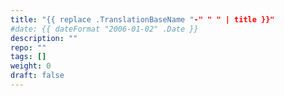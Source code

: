 ```yaml
---
title: "{{ replace .TranslationBaseName "-" " " | title }}"
#date: {{ dateFormat "2006-01-02" .Date }}
description: ""
repo: ""
tags: []
weight: 0
draft: false
---
```


